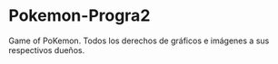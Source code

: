 # Pokemon-Progra2
Game of PoKemon. Todos los derechos de gráficos e imágenes a sus respectivos dueños.

